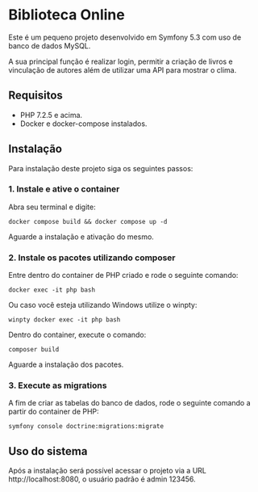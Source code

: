 # Biblioteca Online
Este é um pequeno projeto desenvolvido em Symfony 5.3 com uso de banco de dados MySQL.

A sua principal função é realizar login, permitir a criação de livros e vinculação de autores além de utilizar uma API para mostrar o clima.

## Requisitos
- PHP 7.2.5 e acima.
- Docker e docker-compose instalados.

## Instalação
Para instalação deste projeto siga os seguintes passos: 

### 1. Instale e ative o container
Abra seu terminal e digite:

```
docker compose build && docker compose up -d
```

Aguarde a instalação e ativação do mesmo.

### 2. Instale os pacotes utilizando composer

Entre dentro do container de PHP criado e rode o seguinte comando:

```
docker exec -it php bash
```
Ou caso você esteja utilizando Windows utilize o winpty:
```
winpty docker exec -it php bash
```

Dentro do container, execute o comando: 
```
composer build
```

Aguarde a instalação dos pacotes.

### 3. Execute as migrations
A fim de criar as tabelas do banco de dados, rode o seguinte comando a partir do container de PHP:

```
symfony console doctrine:migrations:migrate
```

## Uso do sistema
Após a instalação será possível acessar o projeto via a URL http://localhost:8080, o usuário padrão é admin 123456.
